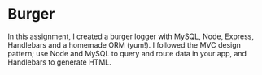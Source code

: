 # Burger

In this assignment, I created a burger logger with MySQL, Node, Express, Handlebars and a homemade ORM (yum!). I followed the MVC design pattern; use Node and MySQL to query and route data in your app, and Handlebars to generate HTML.

